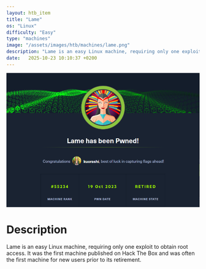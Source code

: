 ```yaml
---
layout: htb_item
title: "Lame"
os: "Linux"
difficulty: "Easy"
type: "machines"
image: "/assets/images/htb/machines/lame.png"
description: "Lame is an easy Linux machine, requiring only one exploit to obtain root access. It was the first machine published on Hack The Box and was often the first machine for new users prior to its retirement."
date:   2025-10-23 10:10:37 +0200
---
```


![Lame pwned](/assets/images/htb/machines/lame_pwned.png)

# Description
Lame is an easy Linux machine, requiring only one exploit to obtain root access. It was the first machine published on Hack The Box and was often the first machine for new users prior to its retirement.
